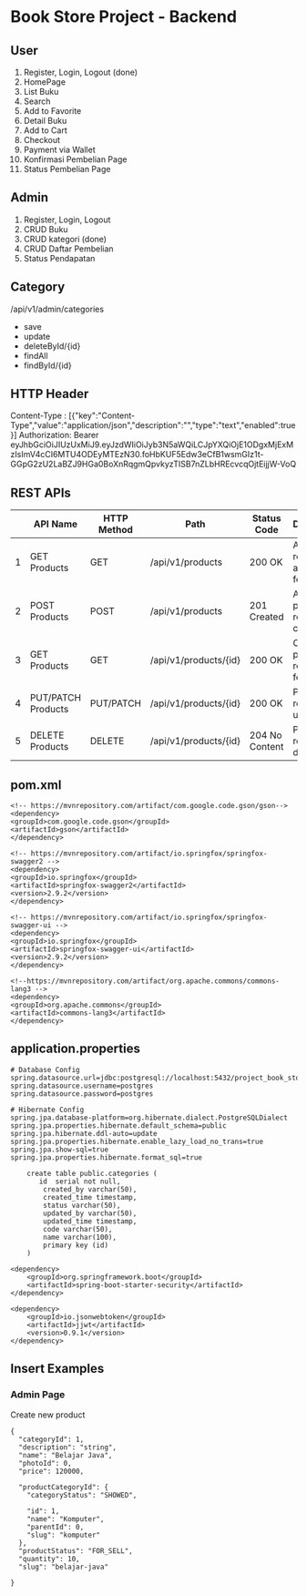 # Book Store Project - Backend

## User

1. Register, Login, Logout (done)
2. HomePage
3. List Buku
4. Search
5. Add to Favorite
6. Detail Buku
7. Add to Cart
8. Checkout
9. Payment via Wallet
10. Konfirmasi Pembelian Page
11. Status Pembelian Page

## Admin

1. Register, Login, Logout
2. CRUD Buku
3. CRUD kategori (done)
4. CRUD Daftar Pembelian
5. Status Pendapatan

## Category
/api/v1/admin/categories
- save
- update
- deleteById/{id}
- findAll
- findById/{id}

## HTTP Header
Content-Type : [{"key":"Content-Type","value":"application/json","description":"","type":"text","enabled":true}]
Authorization: Bearer eyJhbGciOiJIUzUxMiJ9.eyJzdWIiOiJyb3N5aWQiLCJpYXQiOjE1ODgxMjExMzIsImV4cCI6MTU4ODEyMTEzN30.foHbKUF5Edw3eCfB1wsmGIz1t-GGpG2zU2LaBZJ9HGa0BoXnRqgmQpvkyzTISB7nZLbHREcvcqOjtEijjW-VoQ

## REST APIs
|      | API Name           | HTTP Method | Path                  | Status Code    | Desciption                        |
| ---- | ------------------ | ----------- | --------------------- | -------------- | --------------------------------- |
| 1    | GET Products       | GET         | /api/v1/products      | 200 OK         | All product resources are fetched |
| 2    | POST Products      | POST        | /api/v1/products      | 201 Created    | A new product resource is created |
| 3    | GET Products       | GET         | /api/v1/products/{id} | 200 OK         | One product resource is fetched   |
| 4    | PUT/PATCH Products | PUT/PATCH   | /api/v1/products/{id} | 200 OK         | Product resource is updated       |
| 5    | DELETE Products    | DELETE      | /api/v1/products/{id} | 204 No Content | Product resource is deleted       |

## pom.xml
```
<!-- https://mvnrepository.com/artifact/com.google.code.gson/gson-->
<dependency>
<groupId>com.google.code.gson</groupId>
<artifactId>gson</artifactId>
</dependency>

<!-- https://mvnrepository.com/artifact/io.springfox/springfox-swagger2 -->
<dependency>
<groupId>io.springfox</groupId>
<artifactId>springfox-swagger2</artifactId>
<version>2.9.2</version>
</dependency>

<!-- https://mvnrepository.com/artifact/io.springfox/springfox-swagger-ui -->
<dependency>
<groupId>io.springfox</groupId>
<artifactId>springfox-swagger-ui</artifactId>
<version>2.9.2</version>
</dependency>

<!--https://mvnrepository.com/artifact/org.apache.commons/commons-lang3 -->
<dependency>
<groupId>org.apache.commons</groupId>
<artifactId>commons-lang3</artifactId>
</dependency>
```

## application.properties
```
# Database Config
spring.datasource.url=jdbc:postgresql://localhost:5432/project_book_store 
spring.datasource.username=postgres
spring.datasource.password=postgres

# Hibernate Config
spring.jpa.database-platform=org.hibernate.dialect.PostgreSQLDialect
spring.jpa.properties.hibernate.default_schema=public
spring.jpa.hibernate.ddl-auto=update
spring.jpa.properties.hibernate.enable_lazy_load_no_trans=true
spring.jpa.show-sql=true
spring.jpa.properties.hibernate.format_sql=true
```

```dbn-sql
    create table public.categories (
       id  serial not null,
        created_by varchar(50),
        created_time timestamp,
        status varchar(50),
        updated_by varchar(50),
        updated_time timestamp,
        code varchar(50),
        name varchar(100),
        primary key (id)
    )
```

```
<dependency>
    <groupId>org.springframework.boot</groupId>
    <artifactId>spring-boot-starter-security</artifactId>
</dependency>

<dependency>
    <groupId>io.jsonwebtoken</groupId>
    <artifactId>jjwt</artifactId>
    <version>0.9.1</version>
</dependency>
```

## Insert Examples
### Admin Page
Create new product
```
{
  "categoryId": 1,
  "description": "string",
  "name": "Belajar Java",
  "photoId": 0,
  "price": 120000,
  
  "productCategoryId": {
    "categoryStatus": "SHOWED",

    "id": 1,
    "name": "Komputer",
    "parentId": 0,
    "slug": "komputer"
  },
  "productStatus": "FOR_SELL",
  "quantity": 10,
  "slug": "belajar-java"

}
```